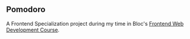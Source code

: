 ## Pomodoro

A Frontend Specialization project during my time in Bloc's [Frontend Web Development Course](https://www.bloc.io/frontend-development-bootcamp).
